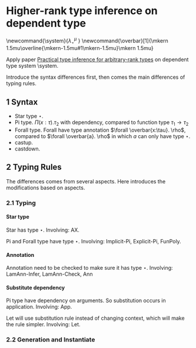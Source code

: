 # Higher-rank type inference on dependent type

\newcommand{\system}{$\lambda^{\mu}_\star$ }
\newcommand{\overbar}[1]{\mkern 1.5mu\overline{\mkern-1.5mu#1\mkern-1.5mu}\mkern 1.5mu}

Apply paper [Practical type inference for arbitrary-rank types](http://research.microsoft.com/en-us/um/people/simonpj/papers/higher-rank/putting.pdf) on dependent type system \system.

Introduce the syntax differences first, then comes the main differences of typing rules.

## 1 Syntax

- Star type $\star$.
- Pi type. $\Pi(x:\tau).\tau_2$ with dependency, compared to function type $\tau_1 \rightarrow \tau_2$
- Forall type. Forall have type annotation $\forall \overbar{x:\tau}. \rho$, compared to $\forall \overbar{a}. \rho$ in which $a$ can only have type $\star$.
- castup.
- castdown.

## 2 Typing Rules

The differences comes from several aspects. Here introduces the modifications based on aspects.

### 2.1 Typing

#### Star type

Star has type $\star$. Involving: AX.

Pi and Forall type have type $\star$. Involving: Implicit-Pi, Explicit-Pi, FunPoly.

#### Annotation

Annotation need to be checked to make sure it has type $\star$. Involving: LamAnn-Infer, LamAnn-Check, Ann

#### Substitute dependency

Pi type have dependency on arguments. So substitution occurs in application. Involving: App.

Let will use substitution rule instead of changing context, which will make the rule simpler. Involving: Let.

### 2.2 Generation and Instantiate

